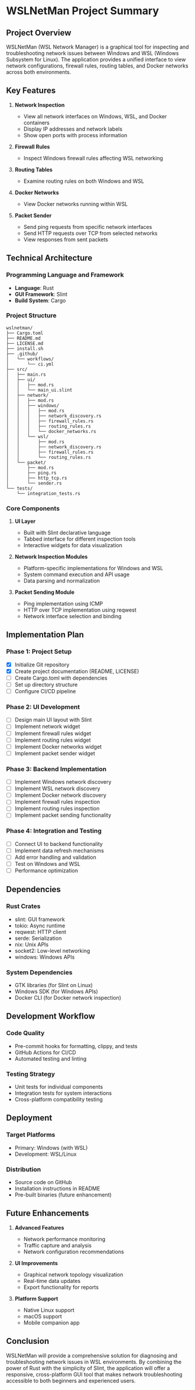 # WSLNetMan Project Summary

## Project Overview

WSLNetMan (WSL Network Manager) is a graphical tool for inspecting and troubleshooting network issues between Windows and WSL (Windows Subsystem for Linux). The application provides a unified interface to view network configurations, firewall rules, routing tables, and Docker networks across both environments.

## Key Features

1. **Network Inspection**
   - View all network interfaces on Windows, WSL, and Docker containers
   - Display IP addresses and network labels
   - Show open ports with process information

2. **Firewall Rules**
   - Inspect Windows firewall rules affecting WSL networking

3. **Routing Tables**
   - Examine routing rules on both Windows and WSL

4. **Docker Networks**
   - View Docker networks running within WSL

5. **Packet Sender**
   - Send ping requests from specific network interfaces
   - Send HTTP requests over TCP from selected networks
   - View responses from sent packets

## Technical Architecture

### Programming Language and Framework
- **Language**: Rust
- **GUI Framework**: Slint
- **Build System**: Cargo

### Project Structure
```
wslnetman/
├── Cargo.toml
├── README.md
├── LICENSE.md
├── install.sh
├── .github/
│   └── workflows/
│       └── ci.yml
├── src/
│   ├── main.rs
│   ├── ui/
│   │   ├── mod.rs
│   │   └── main_ui.slint
│   ├── network/
│   │   ├── mod.rs
│   │   ├── windows/
│   │   │   ├── mod.rs
│   │   │   ├── network_discovery.rs
│   │   │   ├── firewall_rules.rs
│   │   │   ├── routing_rules.rs
│   │   │   └── docker_networks.rs
│   │   └── wsl/
│   │       ├── mod.rs
│   │       ├── network_discovery.rs
│   │       ├── firewall_rules.rs
│   │       └── routing_rules.rs
│   └── packet/
│       ├── mod.rs
│       ├── ping.rs
│       ├── http_tcp.rs
│       └── sender.rs
└── tests/
    └── integration_tests.rs
```

### Core Components

1. **UI Layer**
   - Built with Slint declarative language
   - Tabbed interface for different inspection tools
   - Interactive widgets for data visualization

2. **Network Inspection Modules**
   - Platform-specific implementations for Windows and WSL
   - System command execution and API usage
   - Data parsing and normalization

3. **Packet Sending Module**
   - Ping implementation using ICMP
   - HTTP over TCP implementation using reqwest
   - Network interface selection and binding

## Implementation Plan

### Phase 1: Project Setup
- [x] Initialize Git repository
- [x] Create project documentation (README, LICENSE)
- [ ] Create Cargo.toml with dependencies
- [ ] Set up directory structure
- [ ] Configure CI/CD pipeline

### Phase 2: UI Development
- [ ] Design main UI layout with Slint
- [ ] Implement network widget
- [ ] Implement firewall rules widget
- [ ] Implement routing rules widget
- [ ] Implement Docker networks widget
- [ ] Implement packet sender widget

### Phase 3: Backend Implementation
- [ ] Implement Windows network discovery
- [ ] Implement WSL network discovery
- [ ] Implement Docker network discovery
- [ ] Implement firewall rules inspection
- [ ] Implement routing rules inspection
- [ ] Implement packet sending functionality

### Phase 4: Integration and Testing
- [ ] Connect UI to backend functionality
- [ ] Implement data refresh mechanisms
- [ ] Add error handling and validation
- [ ] Test on Windows and WSL
- [ ] Performance optimization

## Dependencies

### Rust Crates
- slint: GUI framework
- tokio: Async runtime
- reqwest: HTTP client
- serde: Serialization
- nix: Unix APIs
- socket2: Low-level networking
- windows: Windows APIs

### System Dependencies
- GTK libraries (for Slint on Linux)
- Windows SDK (for Windows APIs)
- Docker CLI (for Docker network inspection)

## Development Workflow

### Code Quality
- Pre-commit hooks for formatting, clippy, and tests
- GitHub Actions for CI/CD
- Automated testing and linting

### Testing Strategy
- Unit tests for individual components
- Integration tests for system interactions
- Cross-platform compatibility testing

## Deployment

### Target Platforms
- Primary: Windows (with WSL)
- Development: WSL/Linux

### Distribution
- Source code on GitHub
- Installation instructions in README
- Pre-built binaries (future enhancement)

## Future Enhancements

1. **Advanced Features**
   - Network performance monitoring
   - Traffic capture and analysis
   - Network configuration recommendations

2. **UI Improvements**
   - Graphical network topology visualization
   - Real-time data updates
   - Export functionality for reports

3. **Platform Support**
   - Native Linux support
   - macOS support
   - Mobile companion app

## Conclusion

WSLNetMan will provide a comprehensive solution for diagnosing and troubleshooting network issues in WSL environments. By combining the power of Rust with the simplicity of Slint, the application will offer a responsive, cross-platform GUI tool that makes network troubleshooting accessible to both beginners and experienced users.